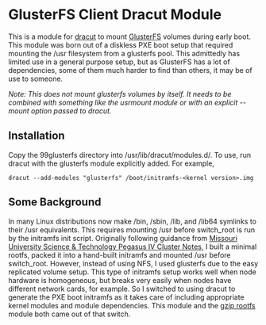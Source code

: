 # GlusterFS Client Dracut Module
This is a module for [dracut](https://dracut.wiki.kernel.org/index.php/Main_Page) to mount [GlusterFS](https://www.gluster.org/) volumes during early boot.  This module was born out of a diskless PXE boot setup that required mounting the /usr filesystem from a glusterfs pool.  This admittedly has limited use in a general purpose setup, but as GlusterFS has a lot of dependencies, some of them much harder to find than others, it may be of use to someone.

*Note: This does not mount glusterfs volumes by itself.  It needs to be combined with something like the usrmount module or with an explicit --mount option passed to dracut.*

## Installation
Copy the 99glusterfs directory into /usr/lib/dracut/modules.d/.  To use, run dracut with the glusterfs module explicitly added.  For example,
````
dracut --add-modules "glusterfs" /boot/initramfs-<kernel version>.img
````

## Some Background
In many Linux distributions now make /bin, /sbin, /lib, and /lib64 symlinks to their /usr equivalents.  This requires mounting /usr before switch_root is run by the initramfs init script.  Originally following guidance from [Missouri University Science & Technology Pegasus IV Cluster Notes](http://web.mst.edu/~vojtat/pegasus/administration/nodes.htm), I built a minimal rootfs, packed it into a hand-built initramfs and mounted /usr before switch_root.  However, instead of using NFS, I used glusterfs due to the easy replicated volume setup.  This type of initramfs setup works well when node hardware is homogeneous, but breaks very easily when nodes have different network cards, for example.  So I switched to using dracut to generate the PXE boot initramfs as it takes care of including appropriate kernel modules and module dependencies.  This module and the [gzip rootfs](https://github.com/stracy-esu/dracut-gzip-rootfs) module both came out of that switch.